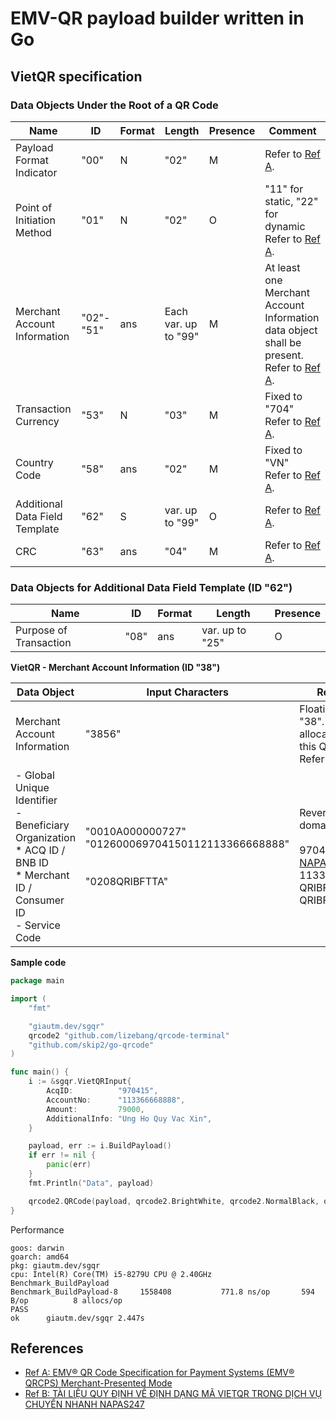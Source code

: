 # EMV-QR payload builder written in Go

## VietQR specification

### Data Objects Under the Root of a QR Code

| Name | ID | Format | Length | Presence | Comment |
| --- | --- | --- | --- | --- | --- |
| Payload Format Indicator | "00" | N | "02" | M | Refer to [Ref A].
| Point of Initiation Method | "01" | N | "02" | O | "11" for static, "22" for dynamic<br/>Refer to [Ref A].
| Merchant Account Information | "02"-"51" | ans | Each var. up to "99" | M | At least one Merchant Account Information data object shall be present.<br/>Refer to [Ref A].
| Transaction Currency | "53" | N | "03" | M | Fixed to "704"<br/>Refer to [Ref A].
| Country Code | "58" | ans | "02" | M | Fixed to "VN"<br/>Refer to [Ref A].
| Additional Data Field Template | "62" | S | var. up to "99" | O | Refer to [Ref A].
| CRC | "63" | ans | "04" | M | Refer to [Ref A].

### Data Objects for Additional Data Field Template (ID "62")

| Name | ID | Format | Length | Presence |
| --- | --- | --- | --- | --- |
| Purpose of Transaction | "08" | ans | var. up to "25" | O

**VietQR - Merchant Account Information (ID "38")**

| Data Object | Input Characters | Remarks|
| --- | --- | --- |
| Merchant Account Information | "3856" | Floating ID "38". This ID is allocated for this QR only<br/>Refer to [Ref B].
| - Global Unique Identifier<br/>- Beneficiary Organization<br/>	* ACQ ID / BNB ID<br/>	*  Merchant ID / Consumer ID<br/> - Service Code | "0010A000000727"<br/>"012600069704150112113366668888"<br/><br/><br/>"0208QRIBFTTA" | Reversed domain<br/><br/>970415 - [NAPAS BIN](https://www.sbv.gov.vn/webcenter/ShowProperty?nodeId=/UCMServer/SBV399939//idcPrimaryFile&revision=latestreleased)<br/>113366668888<br/>QRIBFTTA / QRIBFTTC

**Sample code**

```go
package main

import (
	"fmt"

	"giautm.dev/sgqr"
	qrcode2 "github.com/lizebang/qrcode-terminal"
	"github.com/skip2/go-qrcode"
)

func main() {
	i := &sgqr.VietQRInput{
		AcqID:          "970415",
		AccountNo:      "113366668888",
		Amount:         79000,
		AdditionalInfo: "Ung Ho Quy Vac Xin",
	}

	payload, err := i.BuildPayload()
	if err != nil {
		panic(err)
	}
	fmt.Println("Data", payload)

	qrcode2.QRCode(payload, qrcode2.BrightWhite, qrcode2.NormalBlack, qrcode.Medium)
}
```

Performance
```
goos: darwin
goarch: amd64
pkg: giautm.dev/sgqr
cpu: Intel(R) Core(TM) i5-8279U CPU @ 2.40GHz
Benchmark_BuildPayload
Benchmark_BuildPayload-8   	 1558408	       771.8 ns/op	     594 B/op	       8 allocs/op
PASS
ok  	giautm.dev/sgqr	2.447s
```

## References
- [Ref A: EMV® QR Code Specification for Payment Systems (EMV® QRCPS) Merchant-Presented Mode][Ref A]
- [Ref B: TÀI LIỆU QUY ĐỊNH VỀ ĐỊNH DẠNG MÃ VIETQR TRONG DỊCH VỤ CHUYỂN NHANH NAPAS247][Ref B]

[Ref A]: https://www.emvco.com/emv-technologies/qrcodes/
[Ref B]: https://vietqr.net/portal-service/download/documents/QR_Format_T&C_v1.0_VN_092021.pdf
